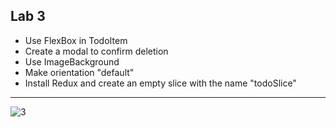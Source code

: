 ## Lab 3
- Use FlexBox in TodoItem
- Create a modal to confirm deletion
- Use ImageBackground
- Make orientation "default"
- Install Redux and create an empty slice with the name "todoSlice"

---
![3](https://github.com/user-attachments/assets/cc9dee61-7e25-40e9-8892-853af890bace)
